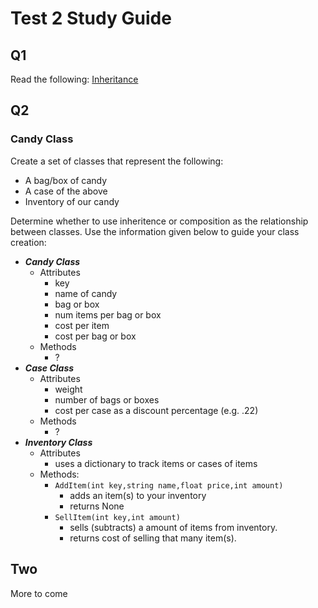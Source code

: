 Test 2 Study Guide
==================

## Q1

Read the following: [Inheritance](https://github.com/rugbyprof/2143-ObjectOrientedProgramming/blob/master/ztrunk/fall.16/inheritence_explanation.md)


## Q2

### Candy Class

Create a set of classes that represent the following:

- A bag/box of candy
- A case of the above
- Inventory of our candy

Determine whether to use inheritence or composition as the relationship between classes. Use the information given below to guide your class creation:

- ***Candy Class*** 
    - Attributes
        - key
        - name of candy
        - bag or box
        - num items per bag or box
        - cost per item
        - cost per bag or box
    - Methods
        - ?
- ***Case Class***
    - Attributes
        - weight
        - number of bags or boxes
        - cost per case as a discount percentage (e.g. .22)
    - Methods
        - ?
- ***Inventory Class***
    - Attributes
        - uses a dictionary to track items or cases of items
    - Methods:
        - `AddItem(int key,string name,float price,int amount)`
            - adds an item(s) to your inventory
            - returns None
        - `SellItem(int key,int amount)`
            - sells (subtracts) a amount of items from inventory.
            - returns cost of selling that many item(s).
        
## Two

More to come
